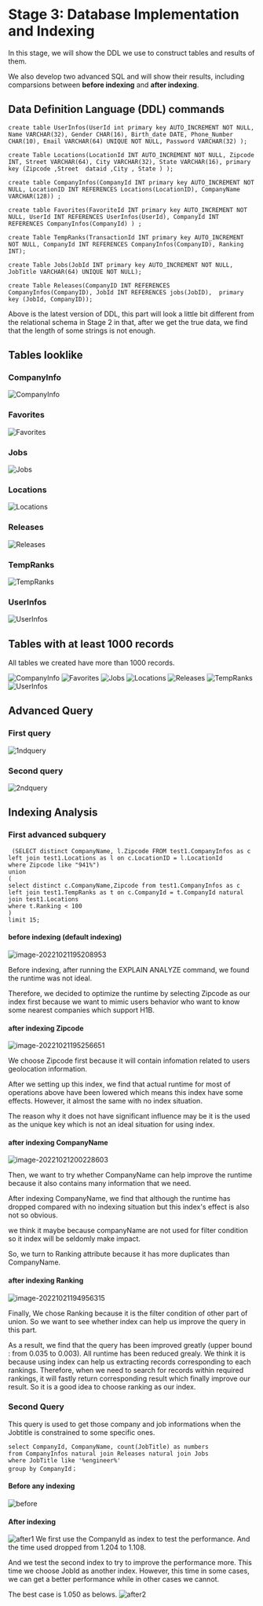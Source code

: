 # Stage 3: Database Implementation and Indexing
In this stage, we will show the DDL we use to construct tables and results of them.

We also develop two advanced SQL and will show their results, including comparsions between **before indexing** and **after indexing**.

## Data Definition Language (DDL) commands

~~~
create table UserInfos(UserId int primary key AUTO_INCREMENT NOT NULL, Name VARCHAR(32), Gender CHAR(16), Birth_date DATE, Phone_Number CHAR(10), Email VARCHAR(64) UNIQUE NOT NULL, Password VARCHAR(32) );

create Table Locations(LocationId INT AUTO_INCREMENT NOT NULL, Zipcode INT, Street VARCHAR(64), City VARCHAR(32), State VARCHAR(16), primary key (Zipcode ,Street  dataid ,City , State ) );

create table CompanyInfos(CompanyId INT primary key AUTO_INCREMENT NOT NULL, LocationID INT REFERENCES Locations(LocationID), CompanyName VARCHAR(128)) ;

create table Favorites(FavoriteId INT primary key AUTO_INCREMENT NOT NULL, UserId INT REFERENCES UserInfos(UserId), CompanyId INT REFERENCES CompanyInfos(CompanyId) ) ;

create Table TempRanks(TransactionId INT primary key AUTO_INCREMENT NOT NULL, CompanyId INT REFERENCES CompanyInfos(CompanyID), Ranking INT);

create Table Jobs(JobId INT primary key AUTO_INCREMENT NOT NULL, JobTitle VARCHAR(64) UNIQUE NOT NULL);

create Table Releases(CompanyID INT REFERENCES CompanyInfos(CompanyID), JobId INT REFERENCES jobs(JobID),  primary key (JobId, CompanyID));
~~~
Above is the latest version of DDL, this part will look a little bit different from the relational schema in Stage 2 in that, after we get the true data, we find that the length of some strings is not enough.

## Tables looklike
### CompanyInfo
![CompanyInfo](https://github.com/cs411-alawini/fa22-cs411-A-team016-spongebob/blob/main/doc/images/show_company.png)
### Favorites
![Favorites](https://github.com/cs411-alawini/fa22-cs411-A-team016-spongebob/blob/main/doc/images/show_favorites.png)
### Jobs
![Jobs](https://github.com/cs411-alawini/fa22-cs411-A-team016-spongebob/blob/main/doc/images/show_jobs.png)
### Locations
![Locations](https://github.com/cs411-alawini/fa22-cs411-A-team016-spongebob/blob/main/doc/images/show_locations.png)
### Releases
![Releases](https://github.com/cs411-alawini/fa22-cs411-A-team016-spongebob/blob/main/doc/images/show_releases.png)
### TempRanks
![TempRanks](https://github.com/cs411-alawini/fa22-cs411-A-team016-spongebob/blob/main/doc/images/show_tempranks.png)
### UserInfos
![UserInfos](https://github.com/cs411-alawini/fa22-cs411-A-team016-spongebob/blob/main/doc/images/show_userinfos.png)
## Tables with at least 1000 records
All tables we created have more than 1000 records.

![CompanyInfo](https://github.com/cs411-alawini/fa22-cs411-A-team016-spongebob/blob/main/doc/images/num_company.png)
![Favorites](https://github.com/cs411-alawini/fa22-cs411-A-team016-spongebob/blob/main/doc/images/num_favorites.png)
![Jobs](https://github.com/cs411-alawini/fa22-cs411-A-team016-spongebob/blob/main/doc/images/num_jobs.png)
![Locations](https://github.com/cs411-alawini/fa22-cs411-A-team016-spongebob/blob/main/doc/images/num_locations.png)
![Releases](https://github.com/cs411-alawini/fa22-cs411-A-team016-spongebob/blob/main/doc/images/num_releases.png)
![TempRanks](https://github.com/cs411-alawini/fa22-cs411-A-team016-spongebob/blob/main/doc/images/num_tempranks.png)
![UserInfos](https://github.com/cs411-alawini/fa22-cs411-A-team016-spongebob/blob/main/doc/images/num_userinfos.png)

## Advanced Query
### First query
![1ndquery](https://github.com/cs411-alawini/fa22-cs411-A-team016-spongebob/blob/main/doc/images/advanced_query1.jpg)


### Second query
![2ndquery](https://github.com/cs411-alawini/fa22-cs411-A-team016-spongebob/blob/main/doc/images/queryandresult.png)

## Indexing Analysis
### First  advanced subquery
~~~
 (SELECT distinct CompanyName, l.Zipcode FROM test1.CompanyInfos as c 
left join test1.Locations as l on c.LocationID = l.LocationId
where Zipcode like "941%")
union 
(
select distinct c.CompanyName,Zipcode from test1.CompanyInfos as c 
left join test1.TempRanks as t on c.CompanyId = t.CompanyId natural join test1.Locations
where t.Ranking < 100
)
limit 15;
~~~
####  before indexing (default indexing)

![image-20221021195208953](https://github.com/cs411-alawini/fa22-cs411-A-team016-spongebob/blob/main/doc/images/advanced_query_default.png)

Before indexing, after running the EXPLAIN ANALYZE command, we found the runtime was not ideal.

Therefore, we decided to optimize the runtime by selecting Zipcode as our index first because we want to mimic users behavior who want to know some nearest companies which support H1B.



#### after indexing Zipcode

![image-20221021195256651](https://github.com/cs411-alawini/fa22-cs411-A-team016-spongebob/blob/main/doc/images/advanced_query1_zip.png)

We choose Zipcode first because it will contain infomation related to users geolocation information.

After we setting up this index, we find that actual runtime for most of operations above have been lowered which means this index have some effects. However, it almost the same with no index situation. 

The reason why it does not have significant influence may be it is the used as the unique key which is not an ideal situation for using index. 



#### after indexing CompanyName 

![image-20221021200228603](https://github.com/cs411-alawini/fa22-cs411-A-team016-spongebob/blob/main/doc/images/advanced_query1_companyname.png)

Then, we want to try whether CompanyName can help improve the runtime because it also contains many information that we need. 

After indexing CompanyName, we find that although the runtime has dropped compared with no indexing situation but this index's effect is also not so obvious.

we think it maybe because companyName are not used for filter condition so it index will be seldomly make impact.

So, we turn to Ranking attribute because it has more duplicates than CompanyName.


#### after indexing Ranking 

![image-20221021194956315](https://github.com/cs411-alawini/fa22-cs411-A-team016-spongebob/blob/main/doc/images/advanced_query1_ranking.png)

Finally, We chose Ranking because it is the filter condition of other part of union. So we want to see whether index can help us improve the query in this part. 

As a result, we find that the query has been improved greatly (upper bound : from 0.035 to 0.003). All runtime has been reduced grealy. We think it is because using index can help us extracting records corresponding to each rankings. Therefore, when we need to search for records within required rankings, it will fastly return corresponding result which finally improve our result. So it is a good idea to choose ranking as our index.


### Second Query
This query is used to get those company and job informations when the Jobtitle is constrained to some specific ones.
~~~
select CompanyId, CompanyName, count(JobTitle) as numbers
from CompanyInfos natural join Releases natural join Jobs
where JobTitle like '%engineer%'
group by CompanyId；
~~~

#### Before any indexing
![before](https://github.com/cs411-alawini/fa22-cs411-A-team016-spongebob/blob/main/doc/images/2ndbeforeindex.png)
#### After indexing
![after1](https://github.com/cs411-alawini/fa22-cs411-A-team016-spongebob/blob/main/doc/images/2ndafter1index.png)
We first use the CompanyId as index to test the performance. And the time used dropped from 1.204 to 1.108.

And we test the second index to try to improve the performance more. This time we choose JobId as another index. However, this time in some cases, we can get a better performance while in other cases we cannot.

The best case is 1.050 as belows.
![after2](https://github.com/cs411-alawini/fa22-cs411-A-team016-spongebob/blob/main/doc/images/2ndafter2index.png)
